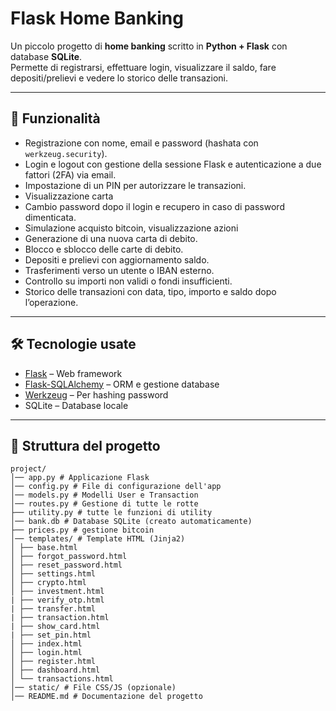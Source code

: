 # Flask Home Banking

Un piccolo progetto di **home banking** scritto in **Python + Flask** con database **SQLite**.  
Permette di registrarsi, effettuare login, visualizzare il saldo, fare depositi/prelievi e vedere lo storico delle transazioni.

---

## 🚀 Funzionalità

- Registrazione con nome, email e password (hashata con `werkzeug.security`).
- Login e logout con gestione della sessione Flask e autenticazione a due fattori (2FA) via email.
- Impostazione di un PIN per autorizzare le transazioni.
- Visualizzazione carta
- Cambio password dopo il login e recupero in caso di password dimenticata.
- Simulazione acquisto bitcoin, visualizzazione azioni
- Generazione di una nuova carta di debito.
- Blocco e sblocco delle carte di debito.
- Depositi e prelievi con aggiornamento saldo.
- Trasferimenti verso un utente o IBAN esterno.
- Controllo su importi non validi o fondi insufficienti.
- Storico delle transazioni con data, tipo, importo e saldo dopo l’operazione.


---

## 🛠️ Tecnologie usate

- [Flask](https://flask.palletsprojects.com/) – Web framework
- [Flask-SQLAlchemy](https://flask-sqlalchemy.palletsprojects.com/) – ORM e gestione database
- [Werkzeug](https://werkzeug.palletsprojects.com/) – Per hashing password
- SQLite – Database locale

---

## 📂 Struttura del progetto

```
project/
│── app.py # Applicazione Flask
│── config.py # File di configurazione dell'app
│── models.py # Modelli User e Transaction
│── routes.py # Gestione di tutte le rotte
├── utility.py # tutte le funzioni di utility
│── bank.db # Database SQLite (creato automaticamente)
├── prices.py # gestione bitcoin
│── templates/ # Template HTML (Jinja2)
│ ├── base.html
│ ├── forgot_password.html
│ ├── reset_password.html
│ ├── settings.html
│ ├── crypto.html
│ ├── investment.html
| ├── verify_otp.html
| ├── transfer.html
| ├── transaction.html
| ├── show_card.html
| ├── set_pin.html
│ ├── index.html
│ ├── login.html
│ ├── register.html
│ ├── dashboard.html
│ └── transactions.html
│── static/ # File CSS/JS (opzionale)
│── README.md # Documentazione del progetto

